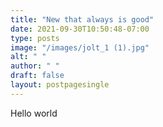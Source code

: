 ```yaml
---
title: "New that always is good"
date: 2021-09-30T10:50:48-07:00
type: posts
image: "/images/jolt_1 (1).jpg"
alt: " "
author: " "
draft: false
layout: postpagesingle
---
```


Hello world
